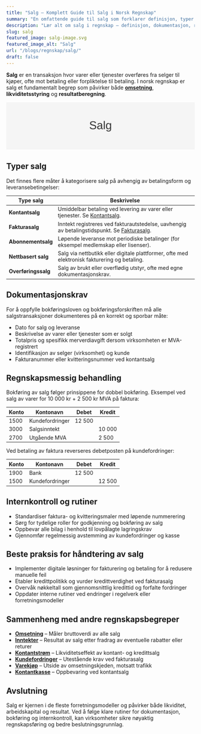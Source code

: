 ```yaml
---
title: "Salg – Komplett Guide til Salg i Norsk Regnskap"
summary: "En omfattende guide til salg som forklarer definisjon, typer salg, dokumentasjonskrav, regnskapsføring, internkontroller og beste praksis for håndtering av salg i norsk regnskap."
description: "Lær alt om salg i regnskap – definisjon, dokumentasjon, regnskapsbehandling, typer salg og beste praksis for håndtering av salg i norske virksomheter."
slug: salg
featured_image: salg-image.svg
featured_image_alt: "Salg"
url: "/blogs/regnskap/salg/"
draft: false
---
```



**Salg** er en transaksjon hvor varer eller tjenester overføres fra selger til kjøper, ofte mot betaling eller forpliktelse til betaling. I norsk regnskap er salg et fundamentalt begrep som påvirker både **[omsetning](/blogs/regnskap/hva-er-omsetning "Hva er omsetning? Komplett Guide til Omsetning i Regnskap og Skatt")**, **likviditetsstyring** og **resultatberegning**.

![Salg](salg-image.svg)

## Typer salg

Det finnes flere måter å kategorisere salg på avhengig av betalingsform og leveransebetingelser:

| **Type salg**      | **Beskrivelse**                                                                                                         |
|--------------------|-------------------------------------------------------------------------------------------------------------------------|
| **Kontantsalg**    | Umiddelbar betaling ved levering av varer eller tjenester. Se [Kontantsalg](/blogs/regnskap/kontantsalg "Kontantsalg – Komplett Guide til Regnskapsføring av Kontantsalg"). |
| **Fakturasalg**    | Inntekt registreres ved fakturautstedelse, uavhengig av betalingstidspunkt. Se [Fakturasalg](/blogs/regnskap/hva-er-fakturasalg "Hva er fakturasalg? Komplett Guide til Fakturasalg"). |
| **Abonnementsalg** | Løpende leveranse mot periodiske betalinger (for eksempel medlemskap eller lisenser).                                     |
| **Nettbasert salg**| Salg via nettbutikk eller digitale plattformer, ofte med elektronisk fakturering og betaling.                             |
| **Overføringssalg** | Salg av brukt eller overflødig utstyr, ofte med egne dokumentasjonskrav.                                                  |

## Dokumentasjonskrav

For å oppfylle bokføringsloven og bokføringsforskriften må alle salgstransaksjoner dokumenteres på en korrekt og sporbar måte:

* Dato for salg og leveranse
* Beskrivelse av varer eller tjenester som er solgt
* Totalpris og spesifikk merverdiavgift dersom virksomheten er MVA-registrert
* Identifikasjon av selger (virksomhet) og kunde
* Fakturanummer eller kvitteringsnummer ved kontantsalg

## Regnskapsmessig behandling

Bokføring av salg følger prinsippene for dobbel bokføring. Eksempel ved salg av varer for 10 000 kr + 2 500 kr MVA på faktura:

| Konto | Kontonavn        | Debet  | Kredit  |
|-------|------------------|--------|---------|
| 1500  | Kundefordringer  | 12 500 |         |
| 3000  | Salgsinntekt     |        | 10 000  |
| 2700  | Utgående MVA     |        | 2 500   |

Ved betaling av faktura reverseres debetposten på kundefordringer:

| Konto | Kontonavn        | Debet  | Kredit  |
|-------|------------------|--------|---------|
| 1900  | Bank             | 12 500 |         |
| 1500  | Kundefordringer  |        | 12 500  |

## Internkontroll og rutiner

* Standardiser faktura- og kvitteringsmaler med løpende nummerering
* Sørg for tydelige roller for godkjenning og bokføring av salg
* Oppbevar alle bilag i henhold til lovpålagte lagringskrav
* Gjennomfør regelmessig avstemming av kundefordringer og kasse

## Beste praksis for håndtering av salg

* Implementer digitale løsninger for fakturering og betaling for å redusere manuelle feil
* Etabler kredittpolitikk og vurder kredittverdighet ved fakturasalg
* Overvåk nøkkeltall som gjennomsnittlig kredittid og forfalte fordringer
* Oppdater interne rutiner ved endringer i regelverk eller forretningsmodeller

## Sammenheng med andre regnskapsbegreper

* **[Omsetning](/blogs/regnskap/hva-er-omsetning "Hva er omsetning? Komplett Guide til Omsetning i Regnskap og Skatt")** – Måler bruttoverdi av alle salg
* **[Inntekter](/blogs/regnskap/hva-er-inntekter "Hva er Inntekter? Komplett Guide til Inntektstyper og Regnskapsføring")** – Resultat av salg etter fradrag av eventuelle rabatter eller returer
* **[Kontantstrøm](/blogs/regnskap/hva-er-kontantstrom "Hva er Kontantstrøm? Guide til Cash Flow Analyse og Styring")** – Likviditetseffekt av kontant- og kredittsalg
* **[Kundefordringer](/blogs/regnskap/hva-er-debitor "Hva er Debitor? Komplett Guide til Kundefordringer og Oppfølging")** – Utestående krav ved fakturasalg
* **[Varekjøp](/blogs/regnskap/hva-er-varekjop "Hva er varekjøp? Komplett Guide til Innkjøpsstyring")** – Utside av omsetningskjeden, motsatt trafikk
* **[Kontantkasse](/blogs/regnskap/kontantkasse "Kontantkasse i Regnskap – Guide til Bruk og Håndtering")** – Oppbevaring ved kontantsalg

## Avslutning

Salg er kjernen i de fleste forretningsmodeller og påvirker både likviditet, arbeidskapital og resultat. Ved å følge klare rutiner for dokumentasjon, bokføring og internkontroll, kan virksomheter sikre nøyaktig regnskapsføring og bedre beslutningsgrunnlag.
